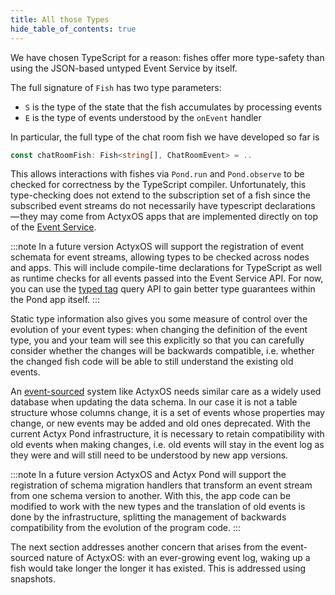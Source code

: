 ```yaml
---
title: All those Types
hide_table_of_contents: true
---
```


We have chosen TypeScript for a reason: fishes offer more type-safety than using the JSON-based untyped Event Service by itself.

The full signature of `Fish` has two type parameters:

- `S` is the type of the state that the fish accumulates by processing events
- `E` is the type of events understood by the `onEvent` handler

In particular, the full type of the chat room fish we have developed so far is

```typescript
const chatRoomFish: Fish<string[], ChatRoomEvent> = ..
```

This allows interactions with fishes via `Pond.run` and `Pond.observe` to be checked for correctness by the TypeScript compiler.
Unfortunately, this type-checking does not extend to the subscription set of a fish since the subscribed event streams do not necessarily have typescript declarations — they may come from ActyxOS apps that are implemented directly on top of the [Event Service](../../os/api/event-service.md).

:::note
In a future version ActyxOS will support the registration of event schemata for event streams, allowing types to be checked across nodes and apps. This will include compile-time declarations for TypeScript as well as runtime checks for all events passed into the Event Service API. For now, you can use the [typed tag](typed-tags) query API to gain better type guarantees within the Pond app itself.
:::

Static type information also gives you some measure of control over the evolution of your event types:
when changing the definition of the event type, you and your team will see this explicitly so that you can carefully consider whether the changes will be backwards compatible, i.e. whether the changed fish code will be able to still understand the existing old events.

An [event-sourced](https://martinfowler.com/eaaDev/EventSourcing.html) system like ActyxOS needs similar care as a widely used database when updating the data schema.
In our case it is not a table structure whose columns change, it is a set of events whose properties may change, or new events may be added and old ones deprecated.
With the current Actyx Pond infrastructure, it is necessary to retain compatibility with old events when making changes, i.e. old events will stay in the event log as they were and will still need to be understood by new app versions.

:::note
In a future version ActyxOS and Actyx Pond will support the registration of schema migration handlers that transform an event stream from one schema version to another. With this, the app code can be modified to work with the new types and the translation of old events is done by the infrastructure, splitting the management of backwards compatibility from the evolution of the program code.
:::

The next section addresses another concern that arises from the event-sourced nature of ActyxOS:
with an ever-growing event log, waking up a fish would take longer the longer it has existed.
This is addressed using snapshots.
